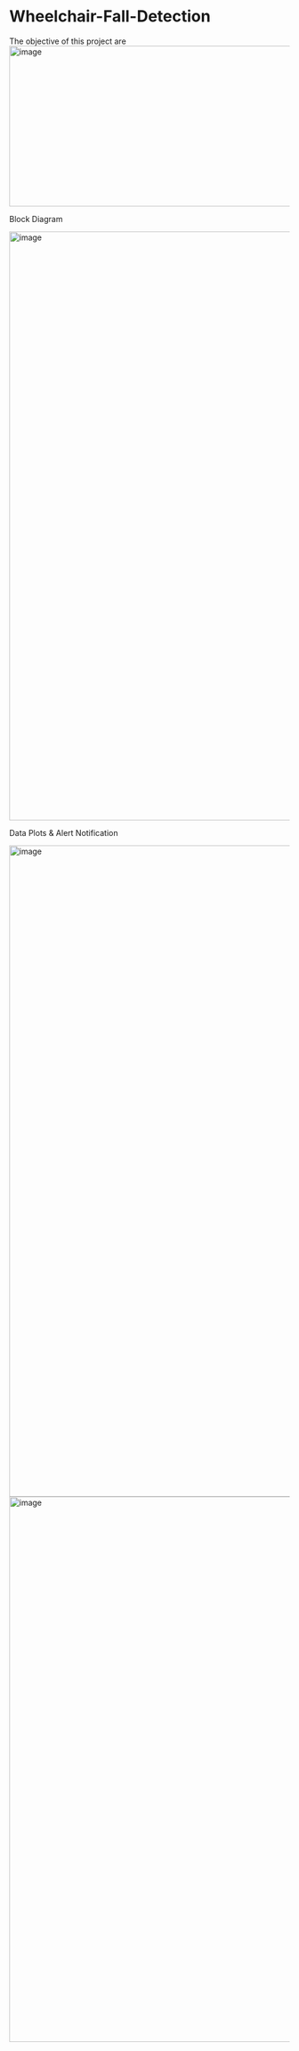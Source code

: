 # Wheelchair-Fall-Detection
The objective of this project are
<img width="1968" height="288" alt="image" src="https://github.com/user-attachments/assets/f90247db-78f2-4b73-9229-b3cd00c60e73" />

Block Diagram 

<img width="1803" height="1056" alt="image" src="https://github.com/user-attachments/assets/a4e5b583-092c-4cf0-948a-3025ca5b11ac" />



Data Plots & Alert Notification

<img width="2297" height="1168" alt="image" src="https://github.com/user-attachments/assets/c5b351e1-05b4-4526-a6dd-558a3a0ed740" />


<img width="902" height="978" alt="image" src="https://github.com/user-attachments/assets/d9a37ff7-229d-40ba-bc4b-8d5a9613afc4" />





